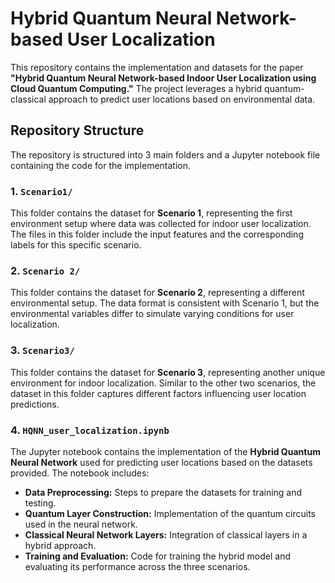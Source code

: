 # Hybrid Quantum Neural Network-based User Localization

This repository contains the implementation and datasets for the paper **"Hybrid Quantum Neural Network-based Indoor User Localization using Cloud Quantum Computing."** The project leverages a hybrid quantum-classical approach to predict user locations based on environmental data.

## Repository Structure

The repository is structured into 3 main folders and a Jupyter notebook file containing the code for the implementation.

### 1. `Scenario1/`
This folder contains the dataset for **Scenario 1**, representing the first environment setup where data was collected for indoor user localization. The files in this folder include the input features and the corresponding labels for this specific scenario.

### 2. `Scenario 2/`
This folder contains the dataset for **Scenario 2**, representing a different environmental setup. The data format is consistent with Scenario 1, but the environmental variables differ to simulate varying conditions for user localization.

### 3. `Scenario3/`
This folder contains the dataset for **Scenario 3**, representing another unique environment for indoor localization. Similar to the other two scenarios, the dataset in this folder captures different factors influencing user location predictions.

### 4. `HQNN_user_localization.ipynb`
The Jupyter notebook contains the implementation of the **Hybrid Quantum Neural Network** used for predicting user locations based on the datasets provided. The notebook includes:
- **Data Preprocessing:** Steps to prepare the datasets for training and testing.
- **Quantum Layer Construction:** Implementation of the quantum circuits used in the neural network.
- **Classical Neural Network Layers:** Integration of classical layers in a hybrid approach.
- **Training and Evaluation:** Code for training the hybrid model and evaluating its performance across the three scenarios.

